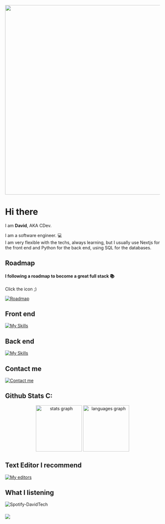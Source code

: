 <div align="center">
  <img height="615" width="1080" src="https://i.pinimg.com/originals/ef/a5/4b/efa54b8e9b98098e18e4e221d3b07a15.jpg"  />
</div>

###

<div align="left">
  <h1><strong>Hi there</strong></h1>
  <p>I am <strong>David</strong>, AKA CDev.</p>

  <p align="left">I am a software engineer. 💻<br>I am very flexible with the techs, always learning, but I usually use Nextjs for the front end and Python for the back end, using SQL for the databases.</p>
  
  
</div>

###

<h2>Roadmap</h2>

<h4 align="left">I following a roadmap to become a great full stack 📚</h4>
<p>Click the icon ;)</p>

[![Roadmap](https://skillicons.dev/icons?i=github)](https://github.com/ShiibaDev/Roadmap-FullStack)

###

<div align="left">
  <h2>Front end</h2>
  
  [![My Skills](https://skillicons.dev/icons?i=nextjs,react,tailwindcss)](https://skillicons.dev)

  <h2>Back end</h2>
  
  [![My Skills](https://skillicons.dev/icons?i=dotnet,python,mysql,mongodb,django)](https://skillicons.dev)
</div>

###

<div align="left">
  <h2>Contact me</h2>
  
  [![Contact me](https://skillicons.dev/icons?i=discord)](https://discord.gg/neVe8ZnsXn)
</div>

###

<div aling="left">
  <h2>Github Stats C:</h2>
  
  <div align="center">
  <img src="https://github-readme-stats.vercel.app/api?username=ShiibaDev&hide_title=false&hide_rank=false&show_icons=true&include_all_commits=true&count_private=true&disable_animations=false&theme=city_lights&locale=en&hide_border=false&order=1" height="150" alt="stats graph"  />
  <img src="https://github-readme-stats.vercel.app/api/top-langs?username=ShiibaDev&locale=en&hide_title=false&layout=compact&card_width=320&langs_count=6&theme=city_lights&hide_border=true&order=2" height="150" alt="languages graph"  />
</div>

###
</div>

###

  <h2>Text Editor I recommend</h1>
  
  [![My editors](https://skillicons.dev/icons?i=vscode)](https://skillicons.dev)
  
###


  <h2>What I listening</h2>
  
  ![Spotify-DavidTech](https://spotify-recently-played-readme.vercel.app/api?user=g8gqncymah6auzaq5r1j0ird0&width=800)

###

<img align="center" src="https://visitor-badge.laobi.icu/badge?page_id=ShiibaDev.ShiibaDev&left_color=blue&right_color=dimgray&left_text=Visits"  />
